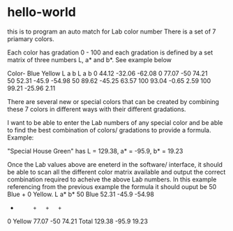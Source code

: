 # hello-world
this is to program an auto match for Lab color number 
There is a set of 7 priamary colors. 

Each color has gradation 0 - 100 and each gradation is defined by a set matrix of three numbers L, a* and b*. 
See example below

Color-  Blue					Yellow
	L	a	b			L	a	b
0	44.12	-32.06	-62.08		0	77.07	-50	74.21	
50	52.31	-45.9	-54.98		50	89.62	-45.25	63.57
100	93.04	-0.65	2.59		100	99.21	-25.96	2.11


There are several new or special colors that can be created by combining these 7 colors in different ways with their different gradations. 

I want to be able to enter the La*b* numbers of any special color and be able to find the best combination of colors/ gradations to provide a formula.
Example: 

"Special House Green" has L = 129.38, a* = -95.9, b* = 19.23

Once the La*b* values above are eneterd in the software/ interface, it should be able to scan all the different color matrix available and output the correct combination required to acheive the above La*b* numbers. 
In this example referencing from the previous example the formula it should ouput be 50 Blue + 0 Yellow. 
	 	L	  a*	  b*
50 Blue 	52.31	-45.9	-54.98
   +		  +	  +	  +	
0 Yellow	77.07	-50	74.21
Total 		129.38	-95.9	19.23
